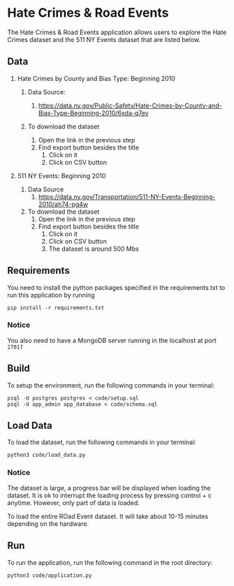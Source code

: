 # Hate Crimes & Road Events

The Hate Crimes & Road Events application allows users to explore the Hate Crimes dataset and the 511 NY Events dataset
that are listed below.

## Data

1. Hate Crimes by County and Bias Type: Beginning 2010
   1. Data Source:
      1. https://data.ny.gov/Public-Safety/Hate-Crimes-by-County-and-Bias-Type-Beginning-2010/6xda-q7ev

   2. To download the dataset
      1. Open the link in the previous step
      2. Find export button besides the title
         1. Click on it
         2. Click on CSV button

2. 511 NY Events: Beginning 2010
   1. Data Source
      1. https://data.ny.gov/Transportation/511-NY-Events-Beginning-2010/ah74-pg4w
   2. To download the dataset
      1. Open the link in the previous step
      2. Find export button besides the title
         1. Click on it
         2. Click on CSV button
         3. The dataset is around 500 Mbs
## Requirements

You need to install the python packages specified in the requirements.txt to run this application by running 

```
pip install -r requirements.txt
```

### Notice
You also need to have a MongoDB server running in the localhost at port `27017`

## Build

To setup the environment, run the following commands in your terminal:

```
psql -U postgres postgres < code/setup.sql
psql -U app_admin app_database < code/schema.sql
```

## Load Data

To load the dataset, run the following commands in your terminal:
```
python3 code/load_data.py
```

### Notice

The dataset is large, a progress bar will be displayed when loading the dataset. It is ok to interrupt the loading
process by pressing control + c anytime. However, only part of data is loaded.

To load the entire ROad Event dataset. It will take about 10-15 minutes depending on the hardware.


## Run

To run the application, run the following command in the root directory:

```
python3 code/application.py
```
